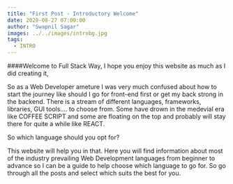 ```yaml
---
title: "First Post - Introductory Welcome"
date: 2020-08-27 07:00:00
author: "Swapnil Sagar"
images: ../../images/introbg.jpg
tags:
  - INTRO
---
```


####Welcome to Full Stack Way, I hope you enjoy this website as much as I did creating it,

So as a Web Developer ameture I was very much confused about how to start the journey like should I go for front-end first or get my back strong in the backend. There is a stream of different languages, frameworks, libraries, GUI tools.... to choose from. Some have drown in the medevial era like COFFEE SCRIPT and some are floating on the top and probably will stay there for quite a while like REACT.

So which language should you opt for?

This website will help you in that. Here you will find information about most of the industry prevailing Web Development languages from beginner to advance so I can be a guide to help choose which language to go for. So go through all the posts and select which suits the best for you.
